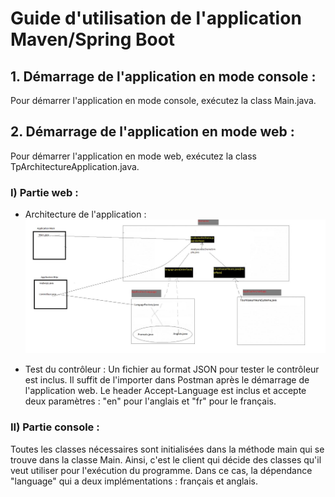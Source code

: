 # Guide d'utilisation de l'application Maven/Spring Boot

## 1. Démarrage de l'application en mode console :
Pour démarrer l'application en mode console, exécutez la class Main.java.

## 2. Démarrage de l'application en mode web :
Pour démarrer l'application en mode web, exécutez la class TpArchitectureApplication.java.

### I) Partie web :
- Architecture de l'application :
  ![Architecture de l'application](./Architecture.JPG)

- Test du contrôleur :
  Un fichier au format JSON pour tester le contrôleur est inclus. Il suffit de l'importer dans Postman après le démarrage de l'application web. Le header Accept-Language est inclus et accepte deux paramètres : "en" pour l'anglais et "fr" pour le français.

### II) Partie console :
Toutes les classes nécessaires sont initialisées dans la méthode main qui se trouve dans la classe Main. Ainsi, c'est le client qui décide des classes qu'il veut utiliser pour l'exécution du programme. Dans ce cas, la dépendance "language" qui a deux implémentations : français et anglais.
